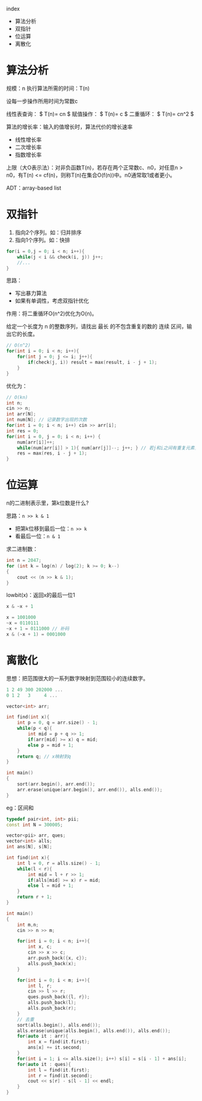 index

- 算法分析
- 双指针
- 位运算
- 离散化

# 算法分析

规模：n
执行算法所需的时间：T(n)

设每一步操作所用时间为常数c

线性表查询：
$ T(n)= cn $
赋值操作：
$ T(n)= c $
二重循环：
$ T(n)= cn^2 $

算法的增长率：输入的值增长时，算法代价的增长速率

- 线性增长率
- 二次增长率
- 指数增长率

上限（大O表示法）：对非负函数T(n)，若存在两个正常数c、n0，对任意n > n0，有T(n) <= cf(n)，则称T(n)在集合O(f(n))中。n0通常取1或者更小。

ADT：array-based list

# 双指针

1. 指向2个序列。如：归并排序
2. 指向1个序列。如：快排

```cpp
for(i = 0,j = 0; i < n; i++){
    while(j < i && check(i, j)) j++;
    //...
}
```

思路：

- 写出暴力算法
- 如果有单调性，考虑双指针优化

作用：将二重循环O(n^2)优化为O(n)。

给定一个长度为 n 的整数序列，请找出 最长 的不包含重复的数的 连续 区间，输出它的长度。

```cpp
// O(n^2)
for(int i = 0; i < n; i++){
    for(int j = 0; j <= i; j++){
        if(check(j, i)) result = max(result, i - j + 1);
    }
}
```

优化为：

```cpp
// O(kn)
int n;
cin >> n;
int arr[N];
int num[N]; // 记录数字出现的次数
for(int i = 0; i < n; i++) cin >> arr[i];
int res = 0;
for(int i = 0, j = 0; i < n; i++) {
    num[arr[i]]++;
    while(num[arr[i]] > 1){ num[arr[j]]--; j++; } // 若j和i之间有重复元素，则往右移
    res = max(res, i - j + 1);
}
```

# 位运算

n的二进制表示里，第k位数是什么?

思路：`n >> k & 1`

- 把第k位移到最后一位：`n >> k`
- 看最后一位：`n & 1`

求二进制数：

```cpp
int n = 2047;
for (int k = log(n) / log(2); k >= 0; k--)
{
    cout << (n >> k & 1);
}
```

lowbit(x)：返回x的最后一位1

```cpp
x & ~x + 1
```

```cpp
x = 1001000
~x = 0110111
~x + 1 = 0111000 // 补码
x & (~x + 1) = 0001000 
```

# 离散化

思想：把范围很大的一系列数字映射到范围较小的连续数字。

```cpp
1 2 49 300 202000 ...
0 1 2   3     4 ...
```

```cpp
vector<int> arr;

int find(int x){
    int p = 0, q = arr.size() - 1;
    while(p < q){
        int mid = p + q >> 1;
        if(arr[mid] >= x) q = mid;
        else p = mid + 1;
    }
    return q; // x映射到q
}

int main()
{
    sort(arr.begin(), arr.end());
    arr.erase(unique(arr.begin(), arr.end()), alls.end());
}
```

eg：区间和

```cpp
typedef pair<int, int> pii;
const int N = 300005;

vector<pii> arr, ques;
vector<int> alls;
int ans[N], s[N];

int find(int x){
    int l = 0, r = alls.size() - 1;
    while(l < r){
        int mid = l + r >> 1;
        if(alls[mid] >= x) r = mid;
        else l = mid + 1;
    }
    return r + 1;
}

int main()
{
    int m,n;
    cin >> n >> m;

    for(int i = 0; i < n; i++){
        int x, c;
        cin >> x >> c;
        arr.push_back({x, c});
        alls.push_back(x);
    }

    for(int i = 0; i < m; i++){
        int l, r;
        cin >> l >> r;   
        ques.push_back({l, r});
        alls.push_back(l);
        alls.push_back(r);
    }   
    // 去重
    sort(alls.begin(), alls.end());
    alls.erase(unique(alls.begin(), alls.end()), alls.end());
    for(auto it : arr){
        int x = find(it.first);
        ans[x] += it.second;
    }
    for(int i = 1; i <= alls.size(); i++) s[i] = s[i - 1] + ans[i];
    for(auto it : ques){
        int l = find(it.first);
        int r = find(it.second);
        cout << s[r] - s[l - 1] << endl;
    }
}
```
